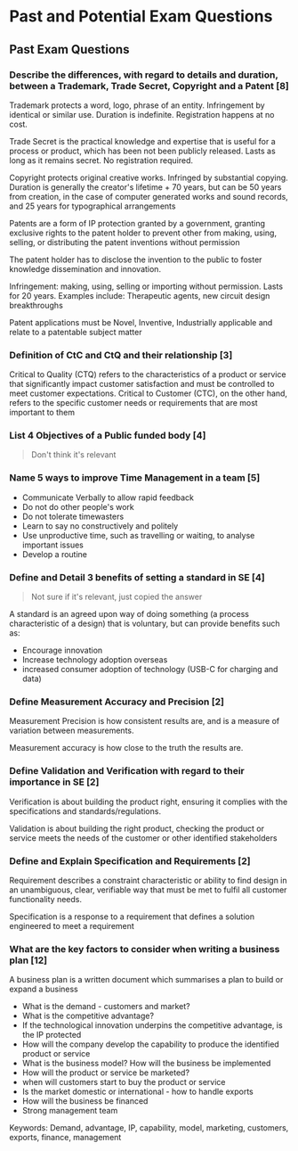 # Past and Potential Exam Questions

## Past Exam Questions

### Describe the differences, with regard to details and duration, between a Trademark, Trade Secret, Copyright and a Patent [8]

Trademark protects a word, logo, phrase of an entity. Infringement by identical or similar use. Duration is indefinite. Registration happens at no cost.

Trade Secret is the practical knowledge and expertise that is useful for a process or product, which has been not been publicly released. Lasts as long as it remains secret. No registration required.

Copyright protects original creative works. Infringed by substantial copying. Duration is generally the creator's lifetime + 70 years, but can be 50 years from creation, in the case of computer generated works and sound records, and 25 years for typographical arrangements

Patents are a form of IP protection granted by a government, granting exclusive rights to the patent holder to prevent other from making, using, selling, or distributing the patent inventions without permission

The patent holder has to disclose the invention to the public to foster knowledge dissemination and innovation.

Infringement: making, using, selling or importing without permission. Lasts for 20 years. Examples include: Therapeutic agents, new circuit design breakthroughs

Patent applications must be Novel, Inventive, Industrially applicable and relate to a patentable subject matter


### Definition of CtC and CtQ and their relationship [3]

Critical to Quality (CTQ) refers to the characteristics of a product or service that significantly impact customer satisfaction and must be controlled to meet customer expectations. Critical to Customer (CTC), on the other hand, refers to the specific customer needs or requirements that are most important to them

### List 4 Objectives of a Public funded body [4]

> Don't think it's relevant

### Name 5 ways to improve Time Management in a team [5]

- Communicate Verbally to allow rapid feedback
- Do not do other people's work
- Do not tolerate timewasters
- Learn to say no constructively and politely
- Use unproductive time, such as travelling or waiting, to analyse important issues
- Develop a routine

### Define and Detail 3 benefits of setting a standard in SE [4]

> Not sure if it's relevant, just copied the answer

A standard is an agreed upon way of doing something (a process characteristic of a design) that is voluntary, but can provide benefits such as:

- Encourage innovation
- Increase technology adoption overseas
- increased consumer adoption of technology (USB-C for charging and data)

### Define Measurement Accuracy and Precision [2]

Measurement Precision is how consistent results are, and is a measure of variation between measurements.

Measurement accuracy is how close to the truth the results are.

### Define Validation and Verification with regard to their importance in SE [2]

Verification is about building the product right, ensuring it complies with the specifications and standards/regulations.

Validation is about building the right product, checking the product or service meets the needs of the customer or other identified stakeholders

### Define and Explain Specification and Requirements [2]

Requirement describes a constraint characteristic or ability to find design in an unambiguous, clear, verifiable way that must be met to fulfil all customer functionality needs.

Specification is a response to a requirement that defines a solution engineered to meet a requirement

### What are the key factors to consider when writing a business plan [12]

A business plan is a written document which summarises a plan to build or expand a business
- What is the demand - customers and market?
- What is the competitive advantage?
- If the technological innovation underpins the competitive advantage, is the IP protected
- How will the company develop the capability to produce the identified product or service
- What is the business model? How will the business be implemented 
- How will the product or service be marketed?
- when will customers start to buy the product or service
- Is the market domestic or international - how to handle exports
- How will the business be financed
- Strong management team

Keywords: Demand, advantage, IP, capability, model, marketing, customers, exports, finance, management

